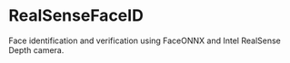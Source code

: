 # RealSenseFaceID
Face identification and verification using FaceONNX and Intel RealSense Depth camera.
